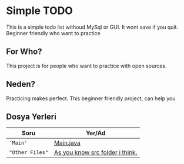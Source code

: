 # Simple TODO
This is a simple todo list withoud MySql or GUI. It wont save if you quit. Beginner friendly who want to practice

## For Who?
This project is for people who want to practice with open sources. 

## Neden?
Practicing makes perfect. This beginner friendly project, can help you

## Dosya Yerleri

|              Soru                 |             Yer/Ad                |
|-------------------------------|-----------------------------|
|`'Main'`                       |[Main.java](https://github.com/tahakocabuga/simpletodolist/blob/master/src/Main.java)            |
|`"Other Files"`                |[As you know src folder i think.](https://github.com/tahakocabuga/simpletodolist/tree/master/src)             |



